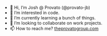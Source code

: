 - 👋 Hi, I’m Josh @ Provato (@provato-jb)
- 👀 I’m interested in code.
- 🌱 I’m currently learning a bunch of things.
- 💞️ I’m looking to collaborate on work projects.
- 📫 How to reach me? [theprovatogroup.com](https://theprovatogroup.com)

<!---
provato-jb/provato-jb is a ✨ special ✨ repository because its `README.md` (this file) appears on your GitHub profile.
You can click the Preview link to take a look at your changes.
--->
